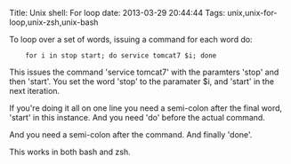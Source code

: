 Title: Unix shell: For loop 
date: 2013-03-29 20:44:44
Tags: unix,unix-for-loop,unix-zsh,unix-bash

To loop over a set of words, issuing a command for each word do:

		for i in stop start; do service tomcat7 $i; done

This issues the command 'service tomcat7' with the paramters 'stop' and then 'start'. You set the word 'stop' to the paramater $i, and 'start' in the next iteration.

If you're doing it all on one line you need a semi-colon after the final word, 'start' in this instance. And you need 'do' before the actual command.

And you need a semi-colon after the command. And finally 'done'.

This works in both bash and zsh.
